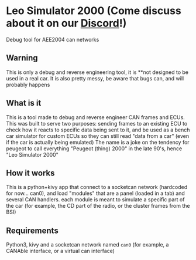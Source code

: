 # Leo Simulator 2000 (Come discuss about it on our [Discord](https://discord.gg/Up8SWTZEsZ)!)

Debug tool for AEE2004 can networks

## Warning

This is only a debug and reverse engineering tool, it is **not designed to be used in a real car.
It is also pretty messy, be aware that bugs can, and will probably happens

## What is it

This is a tool made to debug and reverse engineer CAN frames and ECUs. This was built to serve two purposes: sending frames to an existing ECU to check how it reacts to specific data being sent to it, and be used as a bench car simulator for custom ECUs so they can still read "data from a car" (even if the car is actually being emulated)
The name is a joke on the tendency for peugeot to call everything "Peugeot (thing) 2000" in the late 90's, hence "Leo Simulator 2000"

## How it works

This is a python+kivy app that connect to a socketcan network (hardcoded for now... can0), and load "modules" that are a panel (loaded in a tab) and several CAN handlers. each module is meant to simulate a specific part of the car (for example, the CD part of the radio, or the cluster frames from the BSI)

## Requirements

Python3, kivy and a socketcan network named `can0` (for example, a CANAble interface, or a virtual can interface)
